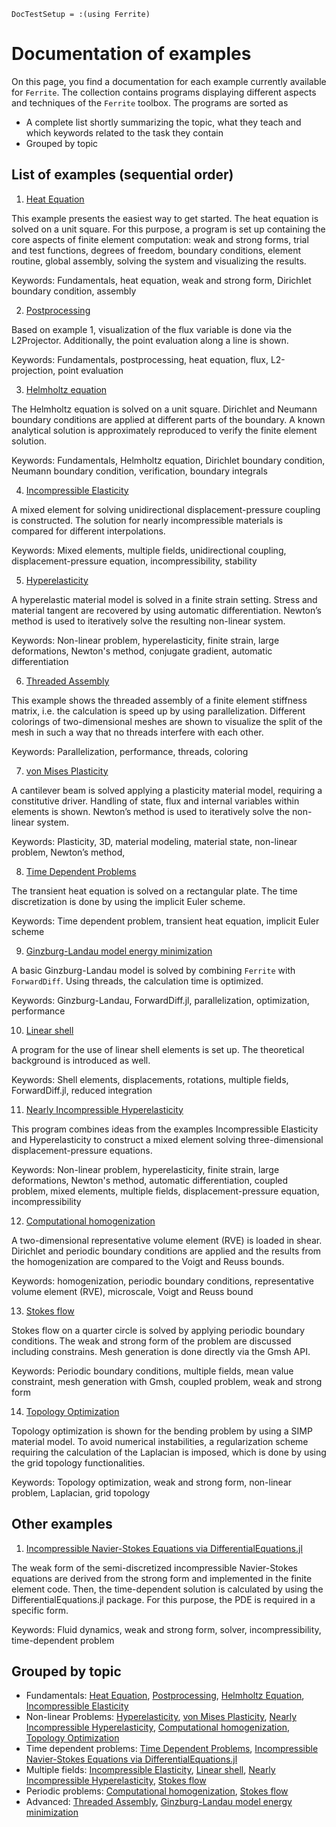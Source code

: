 ```@meta
DocTestSetup = :(using Ferrite)
```

# Documentation of examples

On this page, you find a documentation for each example currently available for `Ferrite`. The collection contains programs displaying different aspects and techniques of the `Ferrite` toolbox. 
The programs are sorted as

* A complete list shortly summarizing the topic, what they teach and which keywords related to the task they contain
* Grouped by topic 

## List of examples (sequential order)
1.	[Heat Equation](examples/heat_equation.md)

 This example presents the easiest way to get started. The heat equation is solved on a unit square. For this purpose, a program is set up containing the core aspects of finite element computation: weak and strong forms, trial and test functions, degrees of freedom, boundary conditions, element routine, global assembly, solving the system and visualizing the results.
 
 Keywords: Fundamentals, heat equation, weak and strong form, Dirichlet boundary condition, assembly

2.	[Postprocessing](examples/postprocessing.md)

 Based on example 1, visualization of the flux variable is done via the L2Projector. Additionally, the point evaluation along a line is shown.  
	
 Keywords: Fundamentals, postprocessing, heat equation, flux, L2-projection, point evaluation

3.	[Helmholtz equation](examples/helmholtz.md)

 The Helmholtz equation is solved on a unit square. Dirichlet and Neumann boundary conditions are applied at different parts of the boundary. A known analytical solution is approximately reproduced to verify the finite element solution.  
	
 Keywords: Fundamentals, Helmholtz equation, Dirichlet boundary condition, Neumann boundary condition, verification, boundary integrals

4.	[Incompressible Elasticity](examples/incompressible_elasticity.md)

 A mixed element for solving unidirectional displacement-pressure coupling is constructed. The solution for nearly incompressible materials is compared for different interpolations.  
	
 Keywords: Mixed elements, multiple fields, unidirectional coupling, displacement-pressure equation, incompressibility, stability

5.	[Hyperelasticity](examples/hyperelasticity.md)

 A hyperelastic material model is solved in a finite strain setting. Stress and material tangent are recovered by using automatic differentiation. Newton’s method is used to iteratively solve the resulting non-linear system.
	
 Keywords: Non-linear problem, hyperelasticity, finite strain, large deformations, Newton's method, conjugate gradient, automatic differentiation

6.	[Threaded Assembly](examples/threaded_assembly.md)

 This example shows the threaded assembly of a finite element stiffness matrix, i.e. the calculation is speed up by using parallelization. Different colorings of two-dimensional meshes are shown to visualize the split of the mesh in such a way that no threads interfere with each other.  
	
 Keywords: Parallelization, performance, threads, coloring

7.	[von Mises Plasticity](examples/plasticity.md)

 A cantilever beam is solved applying a plasticity material model, requiring a constitutive driver. Handling of state, flux and internal variables within elements is shown. Newton’s method is used to iteratively solve the non-linear system.  
	
 Keywords: Plasticity, 3D, material modeling, material state, non-linear problem, Newton’s method, 

8.	[Time Dependent Problems](examples/transient_heat_equation.md)
  
 The transient heat equation is solved on a rectangular plate. The time discretization is done by using the implicit Euler scheme.  
	
 Keywords: Time dependent problem, transient heat equation, implicit Euler scheme

9.	[Ginzburg-Landau model energy minimization](examples/landau.md)
  
 A basic Ginzburg-Landau model is solved by combining `Ferrite` with `ForwardDiff`. Using threads, the calculation time is optimized.  
	
 Keywords: Ginzburg-Landau, ForwardDiff.jl, parallelization, optimization, performance

10.	[Linear shell](examples/linear_shell.md)

 A program for the use of linear shell elements is set up. The theoretical background is introduced as well.  
	
 Keywords: Shell elements, displacements, rotations, multiple fields, ForwardDiff.jl, reduced integration
 
11.	[Nearly Incompressible Hyperelasticity](examples/quasi_incompressible_hyperelasticity.md)

 This program combines ideas from the examples Incompressible Elasticity and Hyperelasticity to construct a mixed element solving three-dimensional displacement-pressure equations.
	
 Keywords: Non-linear problem, hyperelasticity, finite strain, large deformations, Newton's method, automatic differentiation, coupled problem, mixed elements, multiple fields, displacement-pressure equation, incompressibility

12.	[Computational homogenization](examples/computational_homogenization.md)

 A two-dimensional representative volume element (RVE) is loaded in shear. Dirichlet and periodic boundary conditions are applied and the results from the homogenization are compared to the Voigt and Reuss bounds.  
	
 Keywords: homogenization, periodic boundary conditions, representative volume element (RVE), microscale, Voigt and Reuss bound

13.	[Stokes flow](examples/stokes-flow.md)

 Stokes flow on a quarter circle is solved by applying periodic boundary conditions. The weak and strong form of the problem are discussed including constrains. Mesh generation is done directly via the Gmsh API.  
	
 Keywords: Periodic boundary conditions, multiple fields, mean value constraint, mesh generation with Gmsh, coupled problem, weak and strong form
 
14.	[Topology Optimization](examples/topology_optimization.md)

 Topology optimization is shown for the bending problem by using a SIMP material model. To avoid numerical instabilities, a regularization scheme requiring the calculation of the Laplacian is imposed, which is done by using the grid topology functionalities.  
	
 Keywords: Topology optimization, weak and strong form, non-linear problem, Laplacian, grid topology

## Other examples
1.	[Incompressible Navier-Stokes Equations via DifferentialEquations.jl](examples/ns_vs_diffeq.md)

 The weak form of the semi-discretized incompressible Navier-Stokes equations are derived from the strong form and implemented in the finite element code. Then, the time-dependent solution is calculated by using the DifferentialEquations.jl package. For this purpose, the PDE is required in a specific form.  
	
 Keywords: Fluid dynamics, weak and strong form, solver, incompressibility, time-dependent problem

## Grouped by topic
* Fundamentals: [Heat Equation](examples/heat_equation.md), [Postprocessing](examples/postprocessing.md), [Helmholtz Equation](examples/helmholtz.md), [Incompressible Elasticity](examples/incompressible_elasticity.md)
* Non-linear Problems: [Hyperelasticity](examples/hyperelasticity.md), [von Mises Plasticity](examples/plasticity.md), [Nearly Incompressible Hyperelasticity](examples/quasi_incompressible_hyperelasticity.md), [Computational homogenization](examples/computational_homogenization.md), [Topology Optimization](examples/topology_optimization.md)
* Time dependent problems: [Time Dependent Problems](examples/transient_heat_equation.md), [Incompressible Navier-Stokes Equations via DifferentialEquations.jl](examples/ns_vs_diffeq.md)
* Multiple fields: [Incompressible Elasticity](examples/incompressible_elasticity.md), [Linear shell](examples/linear_shell.md), [Nearly Incompressible Hyperelasticity](examples/quasi_incompressible_hyperelasticity.md), [Stokes flow](examples/stokes-flow.md)     
* Periodic problems: [Computational homogenization](examples/computational_homogenization.md), [Stokes flow](examples/stokes-flow.md)
* Advanced: [Threaded Assembly](examples/threaded_assembly.md), [Ginzburg-Landau model energy minimization](examples/landau.md)

